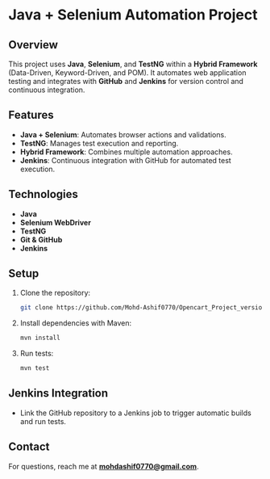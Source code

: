 
# Java + Selenium Automation Project

## Overview
This project uses **Java**, **Selenium**, and **TestNG** within a **Hybrid Framework** (Data-Driven, Keyword-Driven, and POM). It automates web application testing and integrates with **GitHub** and **Jenkins** for version control and continuous integration.

## Features
- **Java + Selenium**: Automates browser actions and validations.
- **TestNG**: Manages test execution and reporting.
- **Hybrid Framework**: Combines multiple automation approaches.
- **Jenkins**: Continuous integration with GitHub for automated test execution.

## Technologies
- **Java**
- **Selenium WebDriver**
- **TestNG**
- **Git & GitHub**
- **Jenkins**

## Setup
1. Clone the repository:
   ```bash
   git clone https://github.com/Mohd-Ashif0770/Opencart_Project_version1.git
   ```
2. Install dependencies with Maven:
   ```bash
   mvn install
   ```
3. Run tests:
   ```bash
   mvn test
   ```

## Jenkins Integration
- Link the GitHub repository to a Jenkins job to trigger automatic builds and run tests.

## Contact
For questions, reach me at **mohdashif0770@gmail.com**.
